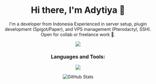 <h1 align="center">Hi there, I'm Adytiya 👋</h1>

<p align="center">
  I'm a developer from Indonesia Experienced in server setup, plugin development (Spigot/Paper), and VPS management (Pterodactyl, SSH).
  Open for collab or freelance work 💼.
</p>

<p align="center">
<img src="https://www.icegif.com/wp-content/uploads/2022/11/icegif-848.gif"/>
</p>

<h3 align="center">Languages and Tools:</h3>

<p align="center">
  <a href="https://skillicons.dev">
    <img src="https://skillicons.dev/icons?i=java,php,py,cpp,js,react,docker,linux,windows,gcp,mysql,git,github,bash,cloudflare,vscode,idea,clion" />
  </a>
</p>

<p align="center">
  <img src="https://github-readme-stats.vercel.app/api?username=AzmiiD&show_icons=true&theme=radical" alt="GitHub Stats" />
</p>
